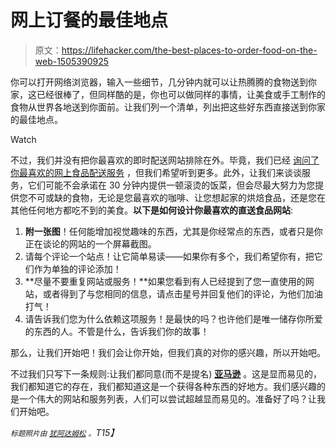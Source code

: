 # 网上订餐的最佳地点

> 原文：<https://lifehacker.com/the-best-places-to-order-food-on-the-web-1505390925>

你可以打开网络浏览器，输入一些细节，几分钟内就可以让热腾腾的食物送到你家，这已经很棒了，但同样酷的是，你也可以做同样的事情，让美食或手工制作的食物从世界各地送到你面前。让我们列一个清单，列出把这些好东西直接送到你家的最佳地点。

Watch

不过，我们并没有把你最喜欢的即时配送网站排除在外。毕竟，我们已经 [询问了你最喜欢的网上食品配送服务](https://lifehacker.com/five-best-web-based-food-delivery-services-5830677) ，但我们希望听到更多。此外，让我们来谈谈服务，它们可能不会承诺在 30 分钟内提供一顿滚烫的饭菜，但会尽最大努力为您提供您不可或缺的食物，无论是您最喜欢的咖啡、让您想起家的烘焙食品，还是您在其他任何地方都吃不到的美食。**以下是如何设计你最喜欢的直送食品网站**:

1.  **附一张图**！任何能增加视觉趣味的东西，尤其是你经常点的东西，或者只是你正在谈论的网站的一个屏幕截图。
2.  请每个评论一个站点！让它简单易读——如果你有多个，我们希望你有，把它们作为单独的评论添加！
3.  **尽量不要重复网站或服务！**如果您看到有人已经提到了您一直使用的网站，或者得到了与您相同的信息，请点击星号并回复他们的评论，为他们加油打气！
4.  请告诉我们您为什么依赖这项服务！是最快的吗？也许他们是唯一储存你所爱的东西的人。不管是什么，告诉我们你的故事！

那么，让我们开始吧！我们会让你开始，但我们真的对你的感兴趣，所以开始吧。

不过我们只写下一条规则:让我们都同意(而不是提名) [**亚马逊**](http://www.amazon.com/?asc_campaign=InlineText&asc_refurl=https://lifehacker.com/the-best-places-to-order-food-on-the-web-1505390925&asc_source=&tag=kinjalifehackerlink-20) 。这是显而易见的，我们都知道它的存在，我们都知道这是一个获得各种东西的好地方。我们感兴趣的是一个伟大的网站和服务列表，人们可以尝试超越显而易见的。准备好了吗？让我们开始吧。

*<small>标题照片由</small>* [*<small>犹阿达姆松</small>*](http://www.flickr.com/photos/judemasti/5532460295/) *<small>。</small>T15】*